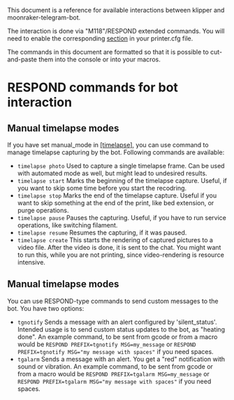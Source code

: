 This document is a reference for available interactions between klipper and moonraker-telegram-bot. 

The interaction is done via "M118"/RESPOND extended commands.
You will need to enable the corresponding [section](https://github.com/KevinOConnor/klipper/blob/master/docs/Config_Reference.md#respond) in your printer.cfg file. 

The commands in this document are formatted so that it is possible to cut-and-paste them into the console or into your macros.

# RESPOND commands for bot interaction
## Manual timelapse modes
If you have set manual_mode in [[timelapse]](config_sample.md), you can use command to manage timelapse capturing by the bot.
Following commands are available:
- `timelapse photo` Used to capture a single timelapse frame. Can be used with automated mode as well, but might lead to undesired results.
- `timelapse start` Marks the beginning of the timelapse capture. Useful, if you want to skip some time before you start the recodring.
- `timelapse stop` Marks the end of the timelapse capture. Useful if you want to skip something at the end of the print, like bed extension, or purge operations. 
- `timelapse pause` Pauses the capturing. Useful, if you have to run service operations, like switching filament.
- `timelapse resume` Resumes the capturing, if it was paused.
- `timelapse create` This starts the rendering of captured pictures to a video file. After the video is done, it is sent to the chat. You might want to run this, while you are not printing, since video-rendering is resource intensive.

## Manual timelapse modes
You can use RESPOND-type commands to send custom messages to the bot. You have two options:
- `tgnotify` Sends a message with an alert configured by 'silent_status'. Intended usage is to send custom status updates to the bot, as "heating done".
An example command, to be sent from gcode or from a macro would be `RESPOND PREFIX=tgnotify MSG=my_message` or `RESPOND PREFIX=tgnotify MSG="my message with spaces"` if you need spaces.
- `tgalarm` Sends a message with an alert. You get a "red" notification with sound or vibration.
An example command, to be sent from gcode or from a macro would be `RESPOND PREFIX=tgalarm MSG=my_message` or `RESPOND PREFIX=tgalarm MSG="my message with spaces"` if you need spaces.